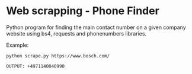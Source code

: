 # Web scrapping - Phone Finder

Python program for finding the main contact number on a given company website using bs4, requests and phonenumbers libraries.

Example:
```
python scrape.py https://www.bosch.com/

OUTPUT: +4971140040990
```
